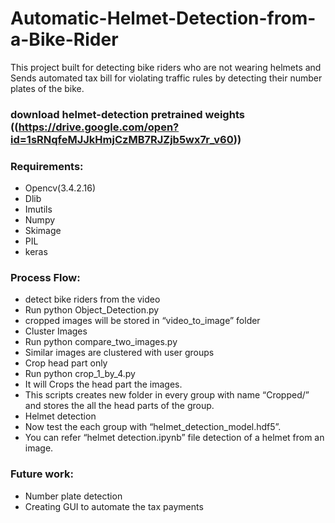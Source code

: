 # Automatic-Helmet-Detection-from-a-Bike-Rider
This project built for detecting bike riders who are not wearing helmets and Sends automated tax bill for violating traffic rules by detecting their number plates of the bike.
### download helmet-detection pretrained weights ((https://drive.google.com/open?id=1sRNqfeMJJkHmjCzMB7RJZjb5wx7r_v60))

### Requirements:
* Opencv(3.4.2.16)
* Dlib
* Imutils
* Numpy
* Skimage
* PIL
* keras

### Process Flow:
* detect bike riders from the video
* Run python Object_Detection.py 
* cropped images will be stored in “video_to_image” folder
* Cluster Images
* Run python compare_two_images.py
* Similar images are clustered with user groups
* Crop head part only
* Run python crop_1_by_4.py
* It will Crops the head part the images.
* This scripts creates new folder in every group with name “Cropped/” and stores the all the head parts of the group.
* Helmet detection
* Now test the each group with “helmet_detection_model.hdf5”.
* You can refer “helmet detection.ipynb” file detection of a helmet from an image.

### Future work:
* Number plate detection
* Creating GUI to automate the tax payments

